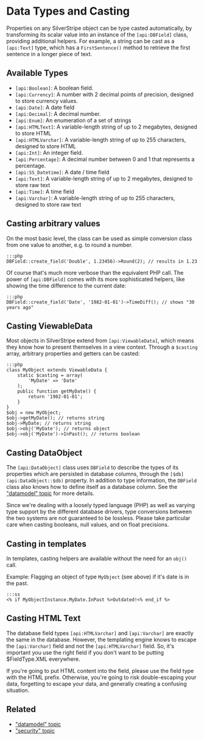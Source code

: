 # Data Types and Casting

Properties on any SilverStripe object can be type casted automatically,
by transforming its scalar value into an instance of the `[api:DBField]` class,
providing additional helpers. For example, a string can be cast as
a `[api:Text]` type, which has a `FirstSentence()` method to retrieve the first
sentence in a longer piece of text.

## Available Types

*  `[api:Boolean]`: A boolean field.
*  `[api:Currency]`: A number with 2 decimal points of precision, designed to store currency values.
*  `[api:Date]`: A date field
*  `[api:Decimal]`: A decimal number.
*  `[api:Enum]`: An enumeration of a set of strings
*  `[api:HTMLText]`: A variable-length string of up to 2 megabytes, designed to store HTML
*  `[api:HTMLVarchar]`: A variable-length string of up to 255 characters, designed to store HTML
*  `[api:Int]`: An integer field.
*  `[api:Percentage]`: A decimal number between 0 and 1 that represents a percentage.
*  `[api:SS_Datetime]`: A date / time field
*  `[api:Text]`: A variable-length string of up to 2 megabytes, designed to store raw text
*  `[api:Time]`: A time field
*  `[api:Varchar]`: A variable-length string of up to 255 characters, designed to store raw text

## Casting arbitrary values

On the most basic level, the class can be used as simple conversion class
from one value to another, e.g. to round a number.

	:::php
	DBField::create_field('Double', 1.23456)->Round(2); // results in 1.23

Of course that's much more verbose than the equivalent PHP call.
The power of `[api:DBField]` comes with its more sophisticated helpers,
like showing the time difference to the current date:

	:::php
	DBField::create_field('Date', '1982-01-01')->TimeDiff(); // shows "30 years ago"

## Casting ViewableData

Most objects in SilverStripe extend from `[api:ViewableData]`,
which means they know how to present themselves in a view context.
Through a `$casting` array, arbitrary properties and getters can be casted:

	:::php
	class MyObject extends ViewableData {
		static $casting = array(
			'MyDate' => 'Date'
		);
		public function getMyDate() {
			return '1982-01-01';
		}
	}
	$obj = new MyObject;
	$obj->getMyDate(); // returns string
	$obj->MyDate; // returns string
	$obj->obj('MyDate'); // returns object
	$obj->obj('MyDate')->InPast(); // returns boolean

## Casting DataObject

The `[api:DataObject]` class uses `DBField` to describe the types of its
properties which are persisted in database columns, through the `[$db](api:DataObject::$db)` property.
In addition to type information, the `DBField` class also knows how to
define itself as a database column. See the ["datamodel" topic](/topics/datamodel#casting) for more details.

<div class="warning" markdown="1">
Since we're dealing with a loosely typed language (PHP)
as well as varying type support by the different database drivers,
type conversions between the two systems are not guaranteed to be lossless.
Please take particular care when casting booleans, null values, and on float precisions.
</div>

## Casting in templates

In templates, casting helpers are available without the need for an `obj()` call.

Example: Flagging an object of type `MyObject` (see above) if it's date is in the past.
	
	:::ss
	<% if MyObjectInstance.MyDate.InPast %>Outdated!<% end_if %>

## Casting HTML Text

The database field types `[api:HTMLVarchar]` and `[api:Varchar]` are exactly the same in the database.  However, the 
templating engine knows to escape the `[api:Varchar]` field and not the `[api:HTMLVarchar]` field.  So, it's important you
use the right field if you don't want to be putting $FieldType.XML everywhere.

If you're going to put HTML content into the field, please use the field type with the HTML prefix.  Otherwise, you're
going to risk double-escaping your data, forgetting to escape your data, and generally creating a confusing situation.

## Related

 * ["datamodel" topic](/topics/datamodel)
 * ["security" topic](/topics/security)